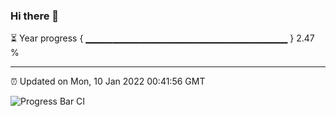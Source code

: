 ### Hi there 👋

⏳ Year progress { ▁▁▁▁▁▁▁▁▁▁▁▁▁▁▁▁▁▁▁▁▁▁▁▁▁▁▁▁▁▁ } 2.47 %

---

⏰ Updated on Mon, 10 Jan 2022 00:41:56 GMT

![Progress Bar CI](https://github.com/liununu/liununu/workflows/Progress%20Bar%20CI/badge.svg)
